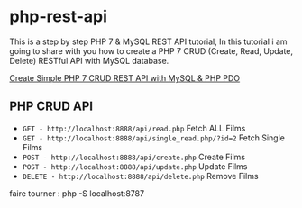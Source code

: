 # php-rest-api
This is a step by step PHP 7 & MySQL REST API tutorial, In this tutorial i am going to share with you how to create a PHP 7 CRUD (Create, Read, Update, Delete) RESTful API with MySQL database.

[Create Simple PHP 7 CRUD REST API with MySQL & PHP PDO](https://www.positronx.io/create-simple-php-crud-rest-api-with-mysql-php-pdo/)

## PHP CRUD API
* `GET - http://localhost:8888/api/read.php` Fetch ALL Films
* `GET - http://localhost:8888/api/single_read.php/?id=2` Fetch Single Films
* `POST - http://localhost:8888/api/create.php` Create Films
* `POST - http://localhost:8888/api/update.php` Update Films
* `DELETE - http://localhost:8888/api/delete.php` Remove Films


faire tourner :
php -S localhost:8787